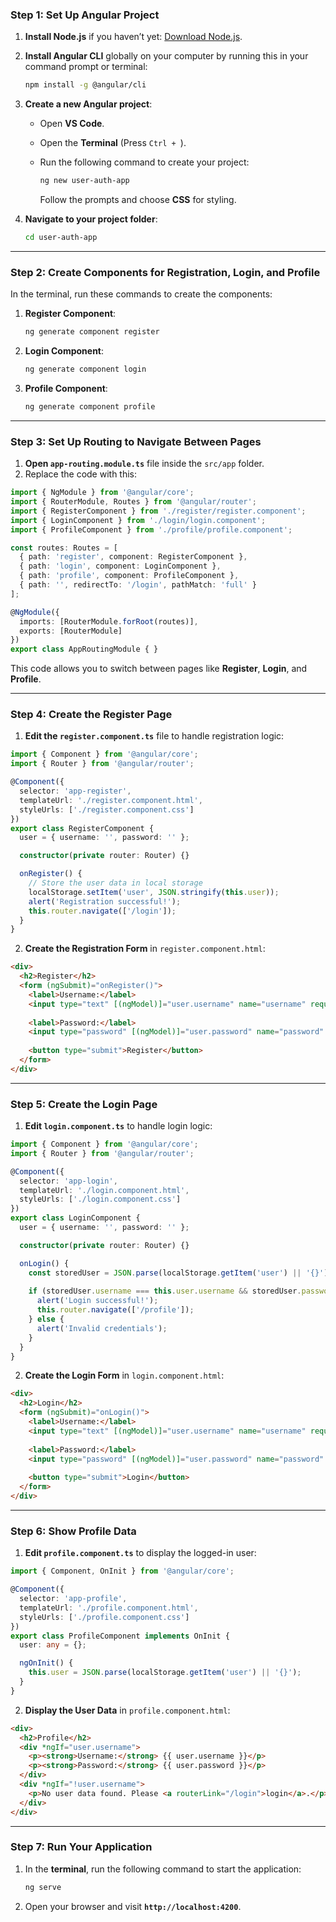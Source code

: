 ### **Step 1: Set Up Angular Project**

1. **Install Node.js** if you haven’t yet: [Download Node.js](https://nodejs.org/).
2. **Install Angular CLI** globally on your computer by running this in your command prompt or terminal:

   ```bash
   npm install -g @angular/cli
   ```
3. **Create a new Angular project**:

   * Open **VS Code**.
   * Open the **Terminal** (Press `Ctrl + `).
   * Run the following command to create your project:

     ```bash
     ng new user-auth-app
     ```

     Follow the prompts and choose **CSS** for styling.
4. **Navigate to your project folder**:

   ```bash
   cd user-auth-app
   ```

---

### **Step 2: Create Components for Registration, Login, and Profile**

In the terminal, run these commands to create the components:

1. **Register Component**:

   ```bash
   ng generate component register
   ```

2. **Login Component**:

   ```bash
   ng generate component login
   ```

3. **Profile Component**:

   ```bash
   ng generate component profile
   ```

---

### **Step 3: Set Up Routing to Navigate Between Pages**

1. **Open `app-routing.module.ts`** file inside the `src/app` folder.
2. Replace the code with this:

```typescript
import { NgModule } from '@angular/core';
import { RouterModule, Routes } from '@angular/router';
import { RegisterComponent } from './register/register.component';
import { LoginComponent } from './login/login.component';
import { ProfileComponent } from './profile/profile.component';

const routes: Routes = [
  { path: 'register', component: RegisterComponent },
  { path: 'login', component: LoginComponent },
  { path: 'profile', component: ProfileComponent },
  { path: '', redirectTo: '/login', pathMatch: 'full' }
];

@NgModule({
  imports: [RouterModule.forRoot(routes)],
  exports: [RouterModule]
})
export class AppRoutingModule { }
```

This code allows you to switch between pages like **Register**, **Login**, and **Profile**.

---

### **Step 4: Create the Register Page**

1. **Edit the `register.component.ts`** file to handle registration logic:

```typescript
import { Component } from '@angular/core';
import { Router } from '@angular/router';

@Component({
  selector: 'app-register',
  templateUrl: './register.component.html',
  styleUrls: ['./register.component.css']
})
export class RegisterComponent {
  user = { username: '', password: '' };

  constructor(private router: Router) {}

  onRegister() {
    // Store the user data in local storage
    localStorage.setItem('user', JSON.stringify(this.user));
    alert('Registration successful!');
    this.router.navigate(['/login']);
  }
}
```

2. **Create the Registration Form** in `register.component.html`:

```html
<div>
  <h2>Register</h2>
  <form (ngSubmit)="onRegister()">
    <label>Username:</label>
    <input type="text" [(ngModel)]="user.username" name="username" required />
    
    <label>Password:</label>
    <input type="password" [(ngModel)]="user.password" name="password" required />
    
    <button type="submit">Register</button>
  </form>
</div>
```

---

### **Step 5: Create the Login Page**

1. **Edit `login.component.ts`** to handle login logic:

```typescript
import { Component } from '@angular/core';
import { Router } from '@angular/router';

@Component({
  selector: 'app-login',
  templateUrl: './login.component.html',
  styleUrls: ['./login.component.css']
})
export class LoginComponent {
  user = { username: '', password: '' };

  constructor(private router: Router) {}

  onLogin() {
    const storedUser = JSON.parse(localStorage.getItem('user') || '{}');
    
    if (storedUser.username === this.user.username && storedUser.password === this.user.password) {
      alert('Login successful!');
      this.router.navigate(['/profile']);
    } else {
      alert('Invalid credentials');
    }
  }
}
```

2. **Create the Login Form** in `login.component.html`:

```html
<div>
  <h2>Login</h2>
  <form (ngSubmit)="onLogin()">
    <label>Username:</label>
    <input type="text" [(ngModel)]="user.username" name="username" required />
    
    <label>Password:</label>
    <input type="password" [(ngModel)]="user.password" name="password" required />
    
    <button type="submit">Login</button>
  </form>
</div>
```

---

### **Step 6: Show Profile Data**

1. **Edit `profile.component.ts`** to display the logged-in user:

```typescript
import { Component, OnInit } from '@angular/core';

@Component({
  selector: 'app-profile',
  templateUrl: './profile.component.html',
  styleUrls: ['./profile.component.css']
})
export class ProfileComponent implements OnInit {
  user: any = {};

  ngOnInit() {
    this.user = JSON.parse(localStorage.getItem('user') || '{}');
  }
}
```

2. **Display the User Data** in `profile.component.html`:

```html
<div>
  <h2>Profile</h2>
  <div *ngIf="user.username">
    <p><strong>Username:</strong> {{ user.username }}</p>
    <p><strong>Password:</strong> {{ user.password }}</p>
  </div>
  <div *ngIf="!user.username">
    <p>No user data found. Please <a routerLink="/login">login</a>.</p>
  </div>
</div>
```

---

### **Step 7: Run Your Application**

1. In the **terminal**, run the following command to start the application:

   ```bash
   ng serve
   ```
2. Open your browser and visit **`http://localhost:4200`**.

